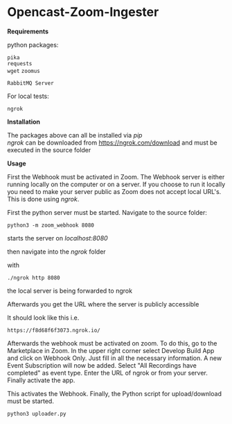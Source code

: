 Opencast-Zoom-Ingester
============================

**Requirements**

python packages:

`pika`  
`requests`  
`wget`
`zoomus`

`RabbitMQ Server`

For local tests:

`ngrok`

**Installation**

The packages above can all be installed via *pip*   
*ngrok* can be downloaded from https://ngrok.com/download and must be executed in the source folder

**Usage**

First the Webhook must be activated in Zoom. The Webhook server is either running 
locally on the computer or on a server. If you choose to run it locally you need to make your server public as Zoom does
not accept local URL's. This is done using *ngrok*.

First the python server must be started. Navigate to the source folder:

`python3 -m zoom_webhook 8080`

starts the server on *localhost:8080*

then navigate into the *ngrok* folder

with

`./ngrok http 8080`

the local server is being forwarded to ngrok

Afterwards you get the URL where the server is publicly accessible

It should look like this i.e.

`https://f8d68f6f3073.ngrok.io/`

Afterwards the webhook must be activated on zoom. To do this, go to the Marketplace in Zoom. In the upper right corner select Develop Build App and click on Webhook Only. Just fill in all the necessary information.
A new Event Subscription will now be added. Select "All Recordings have completed" as event type. Enter the URL of ngrok or from your server. Finally activate the app.
 
This activates the Webhook. Finally, the Python script for upload/download must be started.
 
 `python3 uploader.py `
 
